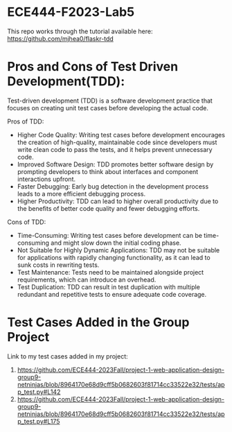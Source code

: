# ECE444-F2023-Lab5
This repo works through the tutorial available here: https://github.com/mjhea0/flaskr-tdd

# Pros and Cons of Test Driven Development(TDD):
Test-driven development (TDD) is a software development practice that focuses on creating unit test cases before developing the actual code.

Pros of TDD:
- Higher Code Quality: Writing test cases before development encourages the creation of high-quality, maintainable code since developers must write clean code to pass the tests, and it helps prevent unnecessary code.
- Improved Software Design: TDD promotes better software design by prompting developers to think about interfaces and component interactions upfront.
- Faster Debugging: Early bug detection in the development process leads to a more efficient debugging process.
- Higher Productivity: TDD can lead to higher overall productivity due to the benefits of better code quality and fewer debugging efforts.
  
Cons of TDD:
- Time-Consuming: Writing test cases before development can be time-consuming and might slow down the initial coding phase.
- Not Suitable for Highly Dynamic Applications: TDD may not be suitable for applications with rapidly changing functionality, as it can lead to sunk costs in rewriting tests.
- Test Maintenance: Tests need to be maintained alongside project requirements, which can introduce an overhead.
- Test Duplication: TDD can result in test duplication with multiple redundant and repetitive tests to ensure adequate code coverage.
  
# Test Cases Added in the Group Project
Link to my test cases added in my project: 
1. https://github.com/ECE444-2023Fall/project-1-web-application-design-group9-netninjas/blob/8964170e68d9cff5b0682603f81714cc33522e32/tests/app_test.py#L142
2. https://github.com/ECE444-2023Fall/project-1-web-application-design-group9-netninjas/blob/8964170e68d9cff5b0682603f81714cc33522e32/tests/app_test.py#L175
   
